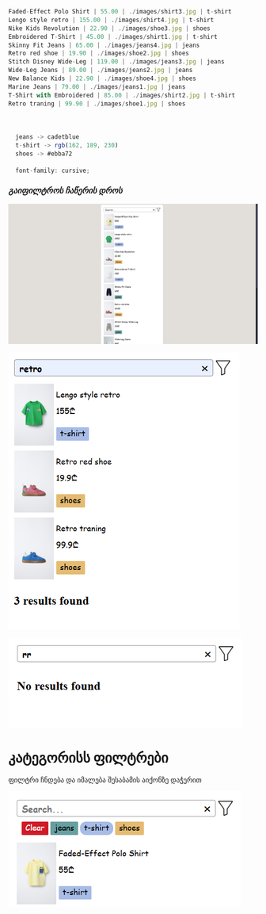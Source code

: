

```js
Faded-Effect Polo Shirt | 55.00 | ./images/shirt3.jpg | t-shirt
Lengo style retro | 155.00 | ./images/shirt4.jpg | t-shirt
Nike Kids Revolution | 22.90 | ./images/shoe3.jpg | shoes
Embroidered T-Shirt | 45.00 | ./images/shirt1.jpg | t-shirt
Skinny Fit Jeans | 65.00 | ./images/jeans4.jpg | jeans
Retro red shoe | 19.90 | ./images/shoe2.jpg | shoes
Stitch Disney Wide-Leg | 119.00 | ./images/jeans3.jpg | jeans
Wide-Leg Jeans | 89.00 | ./images/jeans2.jpg | jeans
New Balance Kids | 22.90 | ./images/shoe4.jpg | shoes
Marine Jeans | 79.00 | ./images/jeans1.jpg | jeans
T-Shirt with Embroidered | 85.00 | ./images/shirt2.jpg | t-shirt
Retro traning | 99.90 | ./images/shoe1.jpg | shoes



  jeans -> cadetblue
  t-shirt -> rgb(162, 189, 230)
  shoes -> #ebba72

  font-family: cursive;

```
### *გაიფილტროს ჩაწერის დროს*

![თუ არ ჩანს მითხარით](full-screen.png)  

![თუ არ ჩანს მითხარით](filtred.png)  

![თუ არ ჩანს მითხარით](no-result.png)  

# კატეგორისს ფილტრები

ფილტრი ჩნდება და იმალება შესაბამის აიქონზე დაჭერით

![თუ არ ჩანს მითხარით](cat-filter.png)  